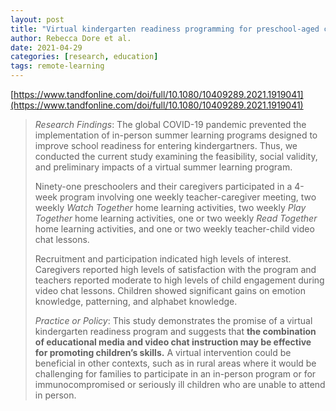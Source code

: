 ```yaml
---
layout: post
title: "Virtual kindergarten readiness programming for preschool-aged children: Feasibility, social validty, and preliminary impacts"
author: Rebecca Dore et al.
date: 2021-04-29
categories: [research, education]
tags: remote-learning 
---
```


[https://www.tandfonline.com/doi/full/10.1080/10409289.2021.1919041](https://www.tandfonline.com/doi/full/10.1080/10409289.2021.1919041)

> *Research Findings*: The global COVID-19 pandemic prevented the implementation of in-person summer learning programs designed to improve school readiness for entering kindergartners. Thus, we conducted the current study examining the feasibility, social validity, and preliminary impacts of a virtual summer learning program. 
>
> Ninety-one preschoolers and their caregivers participated in a 4-week program involving one weekly teacher-caregiver meeting, two weekly *Watch Together* home learning activities, two weekly *Play Together* home learning activities, one or two weekly *Read Together* home learning activities, and one or two weekly teacher-child video chat lessons. 
>
> Recruitment and participation indicated high levels of interest. Caregivers reported high levels of satisfaction with the program and teachers reported moderate to high levels of child engagement during video chat lessons. Children showed significant gains on emotion knowledge, patterning, and alphabet knowledge. 
>
> *Practice or Policy*: This study demonstrates the promise of a virtual kindergarten readiness program and suggests that **the combination of educational media and video chat instruction may be effective for promoting children’s skills.** A virtual intervention could be beneficial in other contexts, such as in rural areas where it would be challenging for families to participate in an in-person program or for immunocompromised or seriously ill children who are unable to attend in person.
